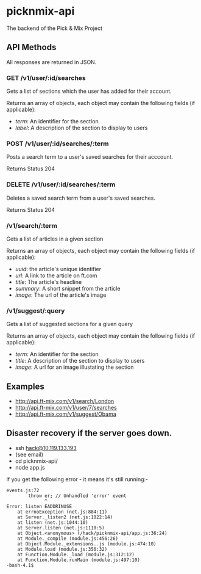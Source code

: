 picknmix-api
============

The backend of the Pick &amp; Mix Project

## API Methods

All responses are returned in JSON.

### GET /v1/user/:id/searches
Gets a list of sections which the user has added for their account.

Returns an array of objects, each object may contain the following fields (if applicable):
* *term*: An identifier for the section
* *label*: A description of the section to display to users


### POST /v1/user/:id/searches/:term
Posts a search term to a user's saved searches for their acccount.

Returns Status 204

### DELETE /v1/user/:id/searches/:term
Deletes a saved search term from a user's saved searches.

Returns Status 204

### /v1/search/:term
Gets a list of articles in a given section

Returns an array of objects, each object may contain the following fields (if applicable):
* *uuid*: the article's unique identifier
* *url*: A link to the article on ft.com
* *title*: The article's headline
* *summary*: A short snippet from the article
* *image*: The url of the article's image

### /v1/suggest/:query
Gets a list of suggested sections for a given query

Returns an array of objects, each object may contain the following fields (if applicable):
* *term*: An identifier for the section
* *title*: A description of the section to display to users
* *image*: A url for an image illustating the section



## Examples
* http://api.ft-mix.com/v1/search/London
* http://api.ft-mix.com/v1/user/7/searches
* http://api.ft-mix.com/v1/suggest/Obama

## Disaster recovery if the server goes down.

- ssh hack@10.119.133.193
- (see email)
- cd picknmix-api/
- node app.js

If you get the following error - it means it's still running:-

```
events.js:72
        throw er; // Unhandled 'error' event
              ^
Error: listen EADDRINUSE
    at errnoException (net.js:884:11)
    at Server._listen2 (net.js:1022:14)
    at listen (net.js:1044:10)
    at Server.listen (net.js:1110:5)
    at Object.<anonymous> (/hack/picknmix-api/app.js:36:24)
    at Module._compile (module.js:456:26)
    at Object.Module._extensions..js (module.js:474:10)
    at Module.load (module.js:356:32)
    at Function.Module._load (module.js:312:12)
    at Function.Module.runMain (module.js:497:10)
-bash-4.1$ 
```
